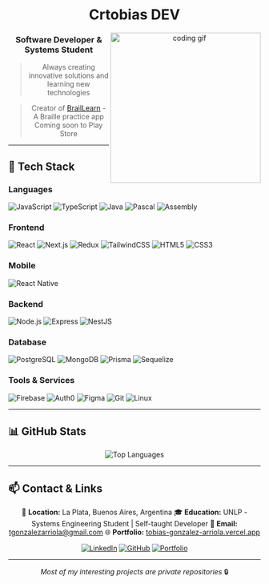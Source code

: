 <div align="center">

# Crtobias DEV

<img align="right" src="https://i.pinimg.com/originals/8c/ca/f4/8ccaf44f2a5af2e59dc72decab31a6b8.gif" width="300" alt="coding gif"/>

### Software Developer & Systems Student

> Always creating innovative solutions and learning new technologies

> Creator of [BrailLearn](https://braillearn.com/) - A Braille practice app
> Coming soon to Play Store

</div>

---

## 🚀 Tech Stack

### Languages
![JavaScript](https://img.shields.io/badge/-JavaScript-F7DF1E?style=flat-square&logo=javascript&logoColor=black)
![TypeScript](https://img.shields.io/badge/-TypeScript-3178C6?style=flat-square&logo=typescript&logoColor=white)
![Java](https://img.shields.io/badge/-Java-007396?style=flat-square&logo=java&logoColor=white)
![Pascal](https://img.shields.io/badge/-Pascal-0070C0?style=flat-square&logo=delphi&logoColor=white)
![Assembly](https://img.shields.io/badge/-Assembly-654FF0?style=flat-square&logo=assemblyscript&logoColor=white)

### Frontend
![React](https://img.shields.io/badge/-React-61DAFB?style=flat-square&logo=react&logoColor=black)
![Next.js](https://img.shields.io/badge/-Next.js-000000?style=flat-square&logo=next.js&logoColor=white)
![Redux](https://img.shields.io/badge/-Redux-764ABC?style=flat-square&logo=redux&logoColor=white)
![TailwindCSS](https://img.shields.io/badge/-Tailwind-06B6D4?style=flat-square&logo=tailwindcss&logoColor=white)
![HTML5](https://img.shields.io/badge/-HTML5-E34F26?style=flat-square&logo=html5&logoColor=white)
![CSS3](https://img.shields.io/badge/-CSS3-1572B6?style=flat-square&logo=css3&logoColor=white)

### Mobile
![React Native](https://img.shields.io/badge/-React_Native-61DAFB?style=flat-square&logo=react&logoColor=black)

### Backend
![Node.js](https://img.shields.io/badge/-Node.js-339933?style=flat-square&logo=node.js&logoColor=white)
![Express](https://img.shields.io/badge/-Express-000000?style=flat-square&logo=express&logoColor=white)
![NestJS](https://img.shields.io/badge/-NestJS-E0234E?style=flat-square&logo=nestjs&logoColor=white)

### Database
![PostgreSQL](https://img.shields.io/badge/-PostgreSQL-4169E1?style=flat-square&logo=postgresql&logoColor=white)
![MongoDB](https://img.shields.io/badge/-MongoDB-47A248?style=flat-square&logo=mongodb&logoColor=white)
![Prisma](https://img.shields.io/badge/-Prisma-2D3748?style=flat-square&logo=prisma&logoColor=white)
![Sequelize](https://img.shields.io/badge/-Sequelize-52B0E7?style=flat-square&logo=sequelize&logoColor=white)

### Tools & Services
![Firebase](https://img.shields.io/badge/-Firebase-FFCA28?style=flat-square&logo=firebase&logoColor=black)
![Auth0](https://img.shields.io/badge/-Auth0-EB5424?style=flat-square&logo=auth0&logoColor=white)
![Figma](https://img.shields.io/badge/-Figma-F24E1E?style=flat-square&logo=figma&logoColor=white)
![Git](https://img.shields.io/badge/-Git-F05032?style=flat-square&logo=git&logoColor=white)
![Linux](https://img.shields.io/badge/-Linux-FCC624?style=flat-square&logo=linux&logoColor=black)

---

## 📊 GitHub Stats

<div align="center">

![Top Languages](https://github-readme-stats.vercel.app/api/top-langs/?username=crtobias&theme=dark&show_icons=true&hide_border=false&layout=compact)

</div>

---

## 📫 Contact & Links

<div align="center">

📍 **Location:** La Plata, Buenos Aires, Argentina
🎓 **Education:** UNLP - Systems Engineering Student | Self-taught Developer
📧 **Email:** tgonzalezarriola@gmail.com
🌐 **Portfolio:** [tobias-gonzalez-arriola.vercel.app](https://tobias-gonzalez-arriola.vercel.app/)

[![LinkedIn](https://img.shields.io/badge/-LinkedIn-0077B5?style=flat-square&logo=linkedin&logoColor=white)](https://linkedin.com/in/crtobias)
[![GitHub](https://img.shields.io/badge/-GitHub-181717?style=flat-square&logo=github&logoColor=white)](https://github.com/crtobias)
[![Portfolio](https://img.shields.io/badge/-Portfolio-000000?style=flat-square&logo=vercel&logoColor=white)](https://tobias-gonzalez-arriola.vercel.app/)

</div>

---

<div align="center">

*Most of my interesting projects are private repositories* 🔒

</div>

